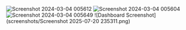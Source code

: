![Screenshot 2024-03-04 005612](https://github.com/AdityaPatil100/Power-Bi-projects/assets/86911300/686ca170-2ef7-41b6-9c66-ab596f4dddfb)
![Screenshot 2024-03-04 005604](https://github.com/AdityaPatil100/Power-Bi-projects/assets/86911300/391f96a0-2f0d-4255-9eb8-ff312ffb053b)
![Screenshot 2024-03-04 005649](https://github.com/AdityaPatil100/Power-Bi-projects/assets/86911300/cb17e7f2-11f4-4249-9c18-2dbe230a2e7f)
![Dashboard Screenshot](screenshots/Screenshot 2025-07-20 235311.png)
